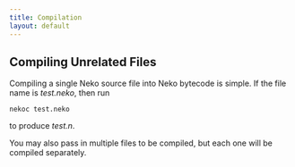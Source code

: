 ```yaml
---
title: Compilation
layout: default
---
```


## Compiling Unrelated Files

Compiling a single Neko source file into Neko bytecode is simple. If the file name is *test.neko*, then run

`nekoc test.neko`

to produce *test.n*.

You may also pass in multiple files to be compiled, but each one will be compiled separately.
